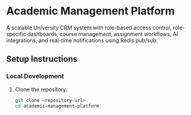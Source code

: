 # Academic Management Platform

A scalable University CRM system with role-based access control, role-specific dashboards, course management, assignment workflows, AI integrations, and real-time notifications using Redis pub/sub.

## Setup Instructions

### Local Development

1. Clone the repository:
   ```bash
   git clone <repository-url>
   cd academic-management-platform
   ```
